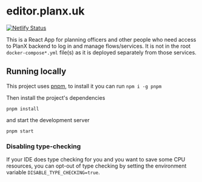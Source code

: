 # editor.planx.uk

[![Netlify Status](https://api.netlify.com/api/v1/badges/5856b13f-3fad-44ec-ae6c-2c6502df1356/deploy-status)](https://app.netlify.com/sites/planx-new/deploys)

This is a React App for planning officers and other people who need access to PlanX backend to log in and manage flows/services. It is not in the root `docker-compose*.yml` file(s) as it is deployed separately from those services.

## Running locally

This project uses [pnpm](https://github.com/pnpm/pnpm), to install it you can run `npm i -g pnpm`

Then install the project's dependencies

`pnpm install`

and start the development server

`pnpm start`


### Disabling type-checking

If your IDE does type checking for you and you want to save some CPU resources,
you can opt-out of type checking by setting the environment variable
`DISABLE_TYPE_CHECKING=true`.
